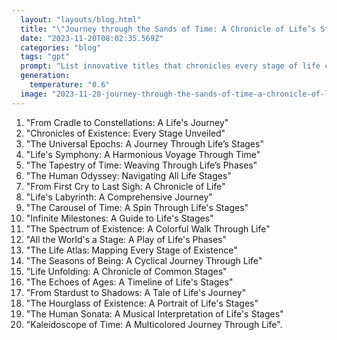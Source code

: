 ```yaml
---
  layout: "layouts/blog.html"
  title: "\"Journey through the Sands of Time: A Chronicle of Life’s Stages\""
  date: "2023-11-20T08:02:35.569Z"
  categories: "blog"
  tags: "gpt"
  prompt: "List innovative titles that chronicles every stage of life common to all"
  generation: 
    temperature: "0.6"
  image: "2023-11-20-journey-through-the-sands-of-time-a-chronicle-of-life’s-stages.webp"
---
```

1. "From Cradle to Constellations: A Life's Journey"
2. "Chronicles of Existence: Every Stage Unveiled"
3. "The Universal Epochs: A Journey Through Life’s Stages"
4. "Life's Symphony: A Harmonious Voyage Through Time"
5. "The Tapestry of Time: Weaving Through Life’s Phases"
6. "The Human Odyssey: Navigating All Life Stages"
7. "From First Cry to Last Sigh: A Chronicle of Life"
8. "Life's Labyrinth: A Comprehensive Journey"
9. "The Carousel of Time: A Spin Through Life's Stages"
10. "Infinite Milestones: A Guide to Life's Stages"
11. "The Spectrum of Existence: A Colorful Walk Through Life"
12. "All the World's a Stage: A Play of Life's Phases"
13. "The Life Atlas: Mapping Every Stage of Existence"
14. "The Seasons of Being: A Cyclical Journey Through Life"
15. "Life Unfolding: A Chronicle of Common Stages"
16. "The Echoes of Ages: A Timeline of Life's Stages"
17. "From Stardust to Shadows: A Tale of Life's Journey"
18. "The Hourglass of Existence: A Portrait of Life's Stages"
19. "The Human Sonata: A Musical Interpretation of Life's Stages"
20. "Kaleidoscope of Time: A Multicolored Journey Through Life".
